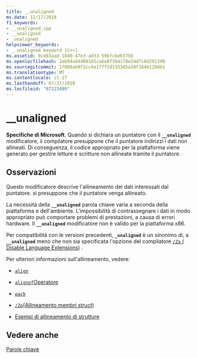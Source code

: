 ```yaml
---
title: __unaligned
ms.date: 12/17/2018
f1_keywords:
- __unaligned_cpp
- __unaligned
- _unaligned
helpviewer_keywords:
- __unaligned keyword [C++]
ms.assetid: 0cd83aad-1840-47e3-ad33-59bfcbe6375b
ms.openlocfilehash: 2ab94a44d08165ca6e8f394278e24d7c8d201398
ms.sourcegitcommit: 1f009ab0f2cc4a177f2d1353d5a38f164612bdb1
ms.translationtype: MT
ms.contentlocale: it-IT
ms.lasthandoff: 07/27/2020
ms.locfileid: "87223499"
---
```

# <a name="__unaligned"></a>__unaligned

**Specifiche di Microsoft**. Quando si dichiara un puntatore con il **`__unaligned`** modificatore, il compilatore presuppone che il puntatore indirizzi i dati non allineati. Di conseguenza, il codice appropriato per la piattaforma viene generato per gestire letture e scritture non allineate tramite il puntatore.

## <a name="remarks"></a>Osservazioni

Questo modificatore descrive l'allineamento dei dati interessati dal puntatore. si presuppone che il puntatore venga allineato.

La necessità della **`__unaligned`** parola chiave varia a seconda della piattaforma e dell'ambiente. L'impossibilità di contrassegnare i dati in modo appropriato può comportare problemi di prestazioni, a causa di errori hardware. Il **`__unaligned`** modificatore non è valido per la piattaforma x86.

Per compatibilità con le versioni precedenti, **`_unaligned`** è un sinonimo di, a **`__unaligned`** meno che non sia specificata l'opzione del compilatore [ `/Za` \( Disable Language Extensions)](../build/reference/za-ze-disable-language-extensions.md) .

Per ulteriori informazioni sull'allineamento, vedere:

- [`align`](../cpp/align-cpp.md)

- [`alignof`Operatore](../cpp/alignof-operator.md)

- [`pack`](../preprocessor/pack.md)

- [`/Zp`(Allineamento membri struct)](../build/reference/zp-struct-member-alignment.md)

- [Esempi di allineamento di strutture](../build/x64-software-conventions.md#examples-of-structure-alignment)

## <a name="see-also"></a>Vedere anche

[Parole chiave](../cpp/keywords-cpp.md)
